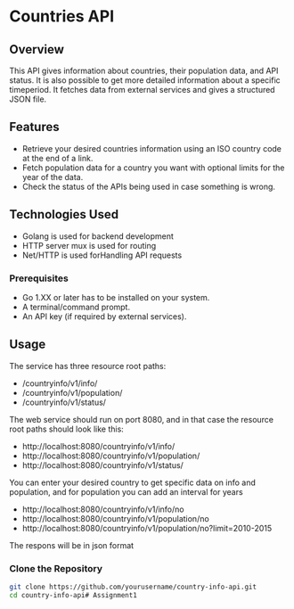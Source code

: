 # Countries API

## Overview
This API gives information about countries, their population data, and API status. It is also possible to get more detailed information about a specific timeperiod. It fetches data from external services and gives a structured JSON file.

## Features
- Retrieve your desired countries information using an ISO country code at the end of a link.
- Fetch population data for a country you want with optional limits for the year of the data.
- Check the status of the APIs being used in case something is wrong.

## Technologies Used
- Golang is used for backend development
- HTTP server mux is used for routing
- Net/HTTP is used forHandling API requests

### Prerequisites
- Go 1.XX or later has to be installed on your system.
- A terminal/command prompt.
- An API key (if required by external services).

## Usage
The service has three resource root paths:
- /countryinfo/v1/info/
- /countryinfo/v1/population/
- /countryinfo/v1/status/

The web service should run on port 8080, and in that case the resource root paths should look like this:

- http://localhost:8080/countryinfo/v1/info/
- http://localhost:8080/countryinfo/v1/population/
- http://localhost:8080/countryinfo/v1/status/

You can enter your desired country to get specific data on info and population, and for population you can add an interval for years

- http://localhost:8080/countryinfo/v1/info/no
- http://localhost:8080/countryinfo/v1/population/no
- http://localhost:8080/countryinfo/v1/population/no?limit=2010-2015

The respons will be in json format

### Clone the Repository
```sh
git clone https://github.com/yourusername/country-info-api.git
cd country-info-api#   A s s i g n m e n t 1  
 